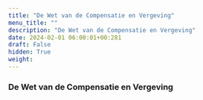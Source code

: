 ```yaml
---
title: "De Wet van de Compensatie en Vergeving"
menu_title: ""
description: "De Wet van de Compensatie en Vergeving"
date: 2024-02-01 06:00:01+00:281
draft: False
hidden: True
weight:
---
```

### De Wet van de Compensatie en Vergeving
